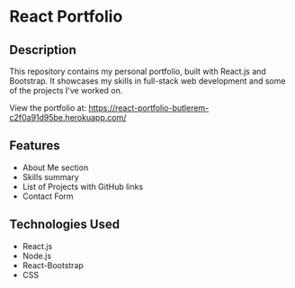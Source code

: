 # React Portfolio

## Description

This repository contains my personal portfolio, built with React.js and Bootstrap. It showcases my skills in full-stack web development and some of the projects I've worked on.

View the portfolio at:
https://react-portfolio-butlerem-c2f0a91d95be.herokuapp.com/


## Features

- About Me section
- Skills summary
- List of Projects with GitHub links
- Contact Form

## Technologies Used

- React.js
- Node.js
- React-Bootstrap
- CSS
